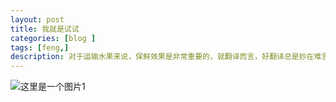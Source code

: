 ```yaml
---
layout: post
title: 我就是试试
categories: [blog ]
tags: [feng,]
description: 对于运输水果来说，保鲜效果是非常重要的，就翻译而言，好翻译总是妙在难言。
---
```


![这里是一个图片1](https://github.com/tank0317/tank0317.github.io/blob/master/images/20140304102559792.jpg?raw=true)
